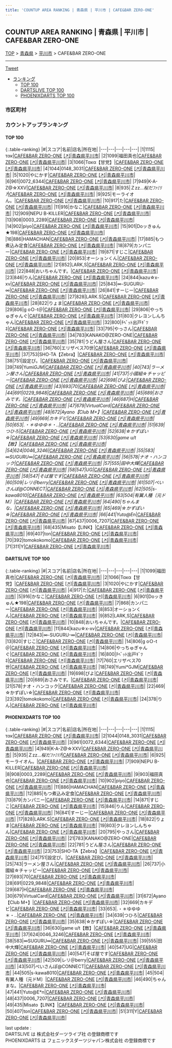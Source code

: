 ```yaml
---
title: 'COUNTUP AREA RANKING | 青森県 | 平川市 | CAFE&BAR ZERO-ONE'
---
```

## COUNTUP AREA RANKING | 青森県 | 平川市 | CAFE&BAR ZERO-ONE

[TOP](/darts/rank/) > [青森県](/darts/rank/青森県/) > [平川市](/darts/rank/青森県/平川市/) > CAFE&BAR ZERO-ONE

___

<a href="https://twitter.com/share?ref_src=twsrc%5Etfw" data-text="COUNTUP AREA RANKING | 青森県平川市CAFE&BAR ZERO-ONE" class="twitter-share-button" data-hashtags="DARTSLIVE,PHOENIXDARTS,darts,ダーツ" data-show-count="false">Tweet</a>

* [ランキング](#カウントアップランキング)
    * [TOP 100](#top-100)
    * [DARTSLIVE TOP 100](#dartslive-top-100)
    * [PHOENIXDARTS TOP 100](#phoenixdarts-top-100)

### 市区町村

<ul>

</ul>

### カウントアップランキング

#### TOP 100



{:.table-ranking}
|#|スコア|名前|店名|所在地|
|---|---|---|---|---|
|1|1115|<span class="rank-name-pd">τακ</span>|<a href="/darts/rank/shops/83510.html">CAFE&BAR ZERO-ONE</a> <a href="https://vs.phoenixdarts.com/jp/shop/shopDetailInfo/s_83510?s_seq=83510">[↗]</a>|<a href="/darts/rank/青森県/平川市">青森県平川市</a>|
|2|1099|<span class="rank-name-dl">福田真也</span>|<a href="/darts/rank/shops/c00d37131c00710d0d9b047a20a7ba1e.html">CAFE&BAR ZERO-ONE</a> <a href="https://search.dartslive.com/jp/shop/c00d37131c00710d0d9b047a20a7ba1e">[↗]</a>|<a href="/darts/rank/青森県/平川市">青森県平川市</a>|
|3|1066|<span class="rank-name-dl">Τακα【甘党】</span>|<a href="/darts/rank/shops/c00d37131c00710d0d9b047a20a7ba1e.html">CAFE&BAR ZERO-ONE</a> <a href="https://search.dartslive.com/jp/shop/c00d37131c00710d0d9b047a20a7ba1e">[↗]</a>|<a href="/darts/rank/青森県/平川市">青森県平川市</a>|
|4|1044|<span class="rank-name-pd">0148_3031</span>|<a href="/darts/rank/shops/83510.html">CAFE&BAR ZERO-ONE</a> <a href="https://vs.phoenixdarts.com/jp/shop/shopDetailInfo/s_83510?s_seq=83510">[↗]</a>|<a href="/darts/rank/青森県/平川市">青森県平川市</a>|
|5|1020|<span class="rank-name-dl">やにかす</span>|<a href="/darts/rank/shops/c00d37131c00710d0d9b047a20a7ba1e.html">CAFE&BAR ZERO-ONE</a> <a href="https://search.dartslive.com/jp/shop/c00d37131c00710d0d9b047a20a7ba1e">[↗]</a>|<a href="/darts/rank/青森県/平川市">青森県平川市</a>|
|6|961|<span class="rank-name-pd">0072_6344</span>|<a href="/darts/rank/shops/83510.html">CAFE&BAR ZERO-ONE</a> <a href="https://vs.phoenixdarts.com/jp/shop/shopDetailInfo/s_83510?s_seq=83510">[↗]</a>|<a href="/darts/rank/青森県/平川市">青森県平川市</a>|
|7|949|<span class="rank-name-pd">K-A-Z@☆ⅩⅩⅤ</span>|<a href="/darts/rank/shops/83510.html">CAFE&BAR ZERO-ONE</a> <a href="https://vs.phoenixdarts.com/jp/shop/shopDetailInfo/s_83510?s_seq=83510">[↗]</a>|<a href="/darts/rank/青森県/平川市">青森県平川市</a>|
|8|935|<span class="rank-name-pd">Ｚzz...*桜だﾌｧﾐﾘｱ*</span>|<a href="/darts/rank/shops/83510.html">CAFE&BAR ZERO-ONE</a> <a href="https://vs.phoenixdarts.com/jp/shop/shopDetailInfo/s_83510?s_seq=83510">[↗]</a>|<a href="/darts/rank/青森県/平川市">青森県平川市</a>|
|9|925|<span class="rank-name-pd">モーライオん。</span>|<a href="/darts/rank/shops/83510.html">CAFE&BAR ZERO-ONE</a> <a href="https://vs.phoenixdarts.com/jp/shop/shopDetailInfo/s_83510?s_seq=83510">[↗]</a>|<a href="/darts/rank/青森県/平川市">青森県平川市</a>|
|10|917|<span class="rank-name-dl">た</span>|<a href="/darts/rank/shops/c00d37131c00710d0d9b047a20a7ba1e.html">CAFE&BAR ZERO-ONE</a> <a href="https://search.dartslive.com/jp/shop/c00d37131c00710d0d9b047a20a7ba1e">[↗]</a>|<a href="/darts/rank/青森県/平川市">青森県平川市</a>|
|11|916|<span class="rank-name-dl">かなこ</span>|<a href="/darts/rank/shops/c00d37131c00710d0d9b047a20a7ba1e.html">CAFE&BAR ZERO-ONE</a> <a href="https://search.dartslive.com/jp/shop/c00d37131c00710d0d9b047a20a7ba1e">[↗]</a>|<a href="/darts/rank/青森県/平川市">青森県平川市</a>|
|12|909|<span class="rank-name-pd">NEPU B-KILLER</span>|<a href="/darts/rank/shops/83510.html">CAFE&BAR ZERO-ONE</a> <a href="https://vs.phoenixdarts.com/jp/shop/shopDetailInfo/s_83510?s_seq=83510">[↗]</a>|<a href="/darts/rank/青森県/平川市">青森県平川市</a>|
|13|908|<span class="rank-name-pd">0003_2289</span>|<a href="/darts/rank/shops/83510.html">CAFE&BAR ZERO-ONE</a> <a href="https://vs.phoenixdarts.com/jp/shop/shopDetailInfo/s_83510?s_seq=83510">[↗]</a>|<a href="/darts/rank/青森県/平川市">青森県平川市</a>|
|14|902|<span class="rank-name-pd">piyo</span>|<a href="/darts/rank/shops/83510.html">CAFE&BAR ZERO-ONE</a> <a href="https://vs.phoenixdarts.com/jp/shop/shopDetailInfo/s_83510?s_seq=83510">[↗]</a>|<a href="/darts/rank/青森県/平川市">青森県平川市</a>|
|15|901|<span class="rank-name-dl">Doッきゅん★198</span>|<a href="/darts/rank/shops/c00d37131c00710d0d9b047a20a7ba1e.html">CAFE&BAR ZERO-ONE</a> <a href="https://search.dartslive.com/jp/shop/c00d37131c00710d0d9b047a20a7ba1e">[↗]</a>|<a href="/darts/rank/青森県/平川市">青森県平川市</a>|
|16|886|<span class="rank-name-pd">HAMACHAN</span>|<a href="/darts/rank/shops/83510.html">CAFE&BAR ZERO-ONE</a> <a href="https://vs.phoenixdarts.com/jp/shop/shopDetailInfo/s_83510?s_seq=83510">[↗]</a>|<a href="/darts/rank/青森県/平川市">青森県平川市</a>|
|17|885|<span class="rank-name-pd">もつ煮込み定食</span>|<a href="/darts/rank/shops/83510.html">CAFE&BAR ZERO-ONE</a> <a href="https://vs.phoenixdarts.com/jp/shop/shopDetailInfo/s_83510?s_seq=83510">[↗]</a>|<a href="/darts/rank/青森県/平川市">青森県平川市</a>|
|18|879|<span class="rank-name-pd">カンパニー</span>|<a href="/darts/rank/shops/83510.html">CAFE&BAR ZERO-ONE</a> <a href="https://vs.phoenixdarts.com/jp/shop/shopDetailInfo/s_83510?s_seq=83510">[↗]</a>|<a href="/darts/rank/青森県/平川市">青森県平川市</a>|
|19|871|<span class="rank-name-pd">すじこ</span>|<a href="/darts/rank/shops/83510.html">CAFE&BAR ZERO-ONE</a> <a href="https://vs.phoenixdarts.com/jp/shop/shopDetailInfo/s_83510?s_seq=83510">[↗]</a>|<a href="/darts/rank/青森県/平川市">青森県平川市</a>|
|20|853|<span class="rank-name-dl">オーションくん</span>|<a href="/darts/rank/shops/c00d37131c00710d0d9b047a20a7ba1e.html">CAFE&BAR ZERO-ONE</a> <a href="https://search.dartslive.com/jp/shop/c00d37131c00710d0d9b047a20a7ba1e">[↗]</a>|<a href="/darts/rank/青森県/平川市">青森県平川市</a>|
|21|852|<span class="rank-name-dl">LARK,S</span>|<a href="/darts/rank/shops/c00d37131c00710d0d9b047a20a7ba1e.html">CAFE&BAR ZERO-ONE</a> <a href="https://search.dartslive.com/jp/shop/c00d37131c00710d0d9b047a20a7ba1e">[↗]</a>|<a href="/darts/rank/青森県/平川市">青森県平川市</a>|
|22|848|<span class="rank-name-dl">おいちゃんです。</span>|<a href="/darts/rank/shops/c00d37131c00710d0d9b047a20a7ba1e.html">CAFE&BAR ZERO-ONE</a> <a href="https://search.dartslive.com/jp/shop/c00d37131c00710d0d9b047a20a7ba1e">[↗]</a>|<a href="/darts/rank/青森県/平川市">青森県平川市</a>|
|23|846|<span class="rank-name-pd">りん</span>|<a href="/darts/rank/shops/83510.html">CAFE&BAR ZERO-ONE</a> <a href="https://vs.phoenixdarts.com/jp/shop/shopDetailInfo/s_83510?s_seq=83510">[↗]</a>|<a href="/darts/rank/青森県/平川市">青森県平川市</a>|
|24|844|<span class="rank-name-dl">kazu☆x-xv</span>|<a href="/darts/rank/shops/c00d37131c00710d0d9b047a20a7ba1e.html">CAFE&BAR ZERO-ONE</a> <a href="https://search.dartslive.com/jp/shop/c00d37131c00710d0d9b047a20a7ba1e">[↗]</a>|<a href="/darts/rank/青森県/平川市">青森県平川市</a>|
|25|843|<span class="rank-name-dl">∞-SUGURU-∞</span>|<a href="/darts/rank/shops/c00d37131c00710d0d9b047a20a7ba1e.html">CAFE&BAR ZERO-ONE</a> <a href="https://search.dartslive.com/jp/shop/c00d37131c00710d0d9b047a20a7ba1e">[↗]</a>|<a href="/darts/rank/青森県/平川市">青森県平川市</a>|
|26|841|<span class="rank-name-pd">すーじー</span>|<a href="/darts/rank/shops/83510.html">CAFE&BAR ZERO-ONE</a> <a href="https://vs.phoenixdarts.com/jp/shop/shopDetailInfo/s_83510?s_seq=83510">[↗]</a>|<a href="/darts/rank/青森県/平川市">青森県平川市</a>|
|27|828|<span class="rank-name-pd">LARK.S</span>|<a href="/darts/rank/shops/83510.html">CAFE&BAR ZERO-ONE</a> <a href="https://vs.phoenixdarts.com/jp/shop/shopDetailInfo/s_83510?s_seq=83510">[↗]</a>|<a href="/darts/rank/青森県/平川市">青森県平川市</a>|
|28|822|<span class="rank-name-pd">りょま</span>|<a href="/darts/rank/shops/83510.html">CAFE&BAR ZERO-ONE</a> <a href="https://vs.phoenixdarts.com/jp/shop/shopDetailInfo/s_83510?s_seq=83510">[↗]</a>|<a href="/darts/rank/青森県/平川市">青森県平川市</a>|
|29|806|<span class="rank-name-dl">g oＯ-t＠</span>|<a href="/darts/rank/shops/c00d37131c00710d0d9b047a20a7ba1e.html">CAFE&BAR ZERO-ONE</a> <a href="https://search.dartslive.com/jp/shop/c00d37131c00710d0d9b047a20a7ba1e">[↗]</a>|<a href="/darts/rank/青森県/平川市">青森県平川市</a>|
|29|806|<span class="rank-name-dl">やっちゅぎゃんぐ</span>|<a href="/darts/rank/shops/c00d37131c00710d0d9b047a20a7ba1e.html">CAFE&BAR ZERO-ONE</a> <a href="https://search.dartslive.com/jp/shop/c00d37131c00710d0d9b047a20a7ba1e">[↗]</a>|<a href="/darts/rank/青森県/平川市">青森県平川市</a>|
|31|803|<span class="rank-name-pd">クレヨンしんちゃん</span>|<a href="/darts/rank/shops/83510.html">CAFE&BAR ZERO-ONE</a> <a href="https://vs.phoenixdarts.com/jp/shop/shopDetailInfo/s_83510?s_seq=83510">[↗]</a>|<a href="/darts/rank/青森県/平川市">青森県平川市</a>|
|32|800|<span class="rank-name-dl">ﾁﾍﾞｯﾄ出戸ｷﾞﾂﾈ</span>|<a href="/darts/rank/shops/c00d37131c00710d0d9b047a20a7ba1e.html">CAFE&BAR ZERO-ONE</a> <a href="https://search.dartslive.com/jp/shop/c00d37131c00710d0d9b047a20a7ba1e">[↗]</a>|<a href="/darts/rank/青森県/平川市">青森県平川市</a>|
|33|795|<span class="rank-name-pd">やっさん</span>|<a href="/darts/rank/shops/83510.html">CAFE&BAR ZERO-ONE</a> <a href="https://vs.phoenixdarts.com/jp/shop/shopDetailInfo/s_83510?s_seq=83510">[↗]</a>|<a href="/darts/rank/青森県/平川市">青森県平川市</a>|
|34|783|<span class="rank-name-pd">KANAKO@ZERO-ONE</span>|<a href="/darts/rank/shops/83510.html">CAFE&BAR ZERO-ONE</a> <a href="https://vs.phoenixdarts.com/jp/shop/shopDetailInfo/s_83510?s_seq=83510">[↗]</a>|<a href="/darts/rank/青森県/平川市">青森県平川市</a>|
|35|781|<span class="rank-name-pd">うどん屋さん</span>|<a href="/darts/rank/shops/83510.html">CAFE&BAR ZERO-ONE</a> <a href="https://vs.phoenixdarts.com/jp/shop/shopDetailInfo/s_83510?s_seq=83510">[↗]</a>|<a href="/darts/rank/青森県/平川市">青森県平川市</a>|
|36|760|<span class="rank-name-dl">エリザベス70世</span>|<a href="/darts/rank/shops/c00d37131c00710d0d9b047a20a7ba1e.html">CAFE&BAR ZERO-ONE</a> <a href="https://search.dartslive.com/jp/shop/c00d37131c00710d0d9b047a20a7ba1e">[↗]</a>|<a href="/darts/rank/青森県/平川市">青森県平川市</a>|
|37|753|<span class="rank-name-pd">SHO-TA【Zebra】</span>|<a href="/darts/rank/shops/83510.html">CAFE&BAR ZERO-ONE</a> <a href="https://vs.phoenixdarts.com/jp/shop/shopDetailInfo/s_83510?s_seq=83510">[↗]</a>|<a href="/darts/rank/青森県/平川市">青森県平川市</a>|
|38|751|<span class="rank-name-pd">設定ぴ。</span>|<a href="/darts/rank/shops/83510.html">CAFE&BAR ZERO-ONE</a> <a href="https://vs.phoenixdarts.com/jp/shop/shopDetailInfo/s_83510?s_seq=83510">[↗]</a>|<a href="/darts/rank/青森県/平川市">青森県平川市</a>|
|39|749|<span class="rank-name-dl">Yumi*GJM</span>|<a href="/darts/rank/shops/c00d37131c00710d0d9b047a20a7ba1e.html">CAFE&BAR ZERO-ONE</a> <a href="https://search.dartslive.com/jp/shop/c00d37131c00710d0d9b047a20a7ba1e">[↗]</a>|<a href="/darts/rank/青森県/平川市">青森県平川市</a>|
|40|743|<span class="rank-name-pd">ラーメン屋さん</span>|<a href="/darts/rank/shops/83510.html">CAFE&BAR ZERO-ONE</a> <a href="https://vs.phoenixdarts.com/jp/shop/shopDetailInfo/s_83510?s_seq=83510">[↗]</a>|<a href="/darts/rank/青森県/平川市">青森県平川市</a>|
|41|737|<span class="rank-name-pd">小國組☆チャッピー</span>|<a href="/darts/rank/shops/83510.html">CAFE&BAR ZERO-ONE</a> <a href="https://vs.phoenixdarts.com/jp/shop/shopDetailInfo/s_83510?s_seq=83510">[↗]</a>|<a href="/darts/rank/青森県/平川市">青森県平川市</a>|
|42|698|<span class="rank-name-dl">ぴよ</span>|<a href="/darts/rank/shops/c00d37131c00710d0d9b047a20a7ba1e.html">CAFE&BAR ZERO-ONE</a> <a href="https://search.dartslive.com/jp/shop/c00d37131c00710d0d9b047a20a7ba1e">[↗]</a>|<a href="/darts/rank/青森県/平川市">青森県平川市</a>|
|43|693|<span class="rank-name-pd">70</span>|<a href="/darts/rank/shops/83510.html">CAFE&BAR ZERO-ONE</a> <a href="https://vs.phoenixdarts.com/jp/shop/shopDetailInfo/s_83510?s_seq=83510">[↗]</a>|<a href="/darts/rank/青森県/平川市">青森県平川市</a>|
|44|691|<span class="rank-name-pd">0229_9848</span>|<a href="/darts/rank/shops/83510.html">CAFE&BAR ZERO-ONE</a> <a href="https://vs.phoenixdarts.com/jp/shop/shopDetailInfo/s_83510?s_seq=83510">[↗]</a>|<a href="/darts/rank/青森県/平川市">青森県平川市</a>|
|45|689|<span class="rank-name-dl">おさみです。</span>|<a href="/darts/rank/shops/c00d37131c00710d0d9b047a20a7ba1e.html">CAFE&BAR ZERO-ONE</a> <a href="https://search.dartslive.com/jp/shop/c00d37131c00710d0d9b047a20a7ba1e">[↗]</a>|<a href="/darts/rank/青森県/平川市">青森県平川市</a>|
|46|687|<span class="rank-name-pd">H</span>|<a href="/darts/rank/shops/83510.html">CAFE&BAR ZERO-ONE</a> <a href="https://vs.phoenixdarts.com/jp/shop/shopDetailInfo/s_83510?s_seq=83510">[↗]</a>|<a href="/darts/rank/青森県/平川市">青森県平川市</a>|
|47|679|<span class="rank-name-pd">VirtualCard</span>|<a href="/darts/rank/shops/83510.html">CAFE&BAR ZERO-ONE</a> <a href="https://vs.phoenixdarts.com/jp/shop/shopDetailInfo/s_83510?s_seq=83510">[↗]</a>|<a href="/darts/rank/青森県/平川市">青森県平川市</a>|
|48|672|<span class="rank-name-pd">Ayano【Club M+】</span>|<a href="/darts/rank/shops/83510.html">CAFE&BAR ZERO-ONE</a> <a href="https://vs.phoenixdarts.com/jp/shop/shopDetailInfo/s_83510?s_seq=83510">[↗]</a>|<a href="/darts/rank/青森県/平川市">青森県平川市</a>|
|49|669|<span class="rank-name-pd">カキデビ</span>|<a href="/darts/rank/shops/83510.html">CAFE&BAR ZERO-ONE</a> <a href="https://vs.phoenixdarts.com/jp/shop/shopDetailInfo/s_83510?s_seq=83510">[↗]</a>|<a href="/darts/rank/青森県/平川市">青森県平川市</a>|
|50|653|<span class="rank-name-pd">.・＊ゆゆゆ＊・..</span>|<a href="/darts/rank/shops/83510.html">CAFE&BAR ZERO-ONE</a> <a href="https://vs.phoenixdarts.com/jp/shop/shopDetailInfo/s_83510?s_seq=83510">[↗]</a>|<a href="/darts/rank/青森県/平川市">青森県平川市</a>|
|51|639|<span class="rank-name-pd">つひろ</span>|<a href="/darts/rank/shops/83510.html">CAFE&BAR ZERO-ONE</a> <a href="https://vs.phoenixdarts.com/jp/shop/shopDetailInfo/s_83510?s_seq=83510">[↗]</a>|<a href="/darts/rank/青森県/平川市">青森県平川市</a>|
|52|638|<span class="rank-name-pd">‪☆かずぽい☆</span>|<a href="/darts/rank/shops/83510.html">CAFE&BAR ZERO-ONE</a> <a href="https://vs.phoenixdarts.com/jp/shop/shopDetailInfo/s_83510?s_seq=83510">[↗]</a>|<a href="/darts/rank/青森県/平川市">青森県平川市</a>|
|53|630|<span class="rank-name-pd">game u/t【敵】</span>|<a href="/darts/rank/shops/83510.html">CAFE&BAR ZERO-ONE</a> <a href="https://vs.phoenixdarts.com/jp/shop/shopDetailInfo/s_83510?s_seq=83510">[↗]</a>|<a href="/darts/rank/青森県/平川市">青森県平川市</a>|
|54|624|<span class="rank-name-pd">0046_3246</span>|<a href="/darts/rank/shops/83510.html">CAFE&BAR ZERO-ONE</a> <a href="https://vs.phoenixdarts.com/jp/shop/shopDetailInfo/s_83510?s_seq=83510">[↗]</a>|<a href="/darts/rank/青森県/平川市">青森県平川市</a>|
|55|583|<span class="rank-name-pd">∞SUGURU∞</span>|<a href="/darts/rank/shops/83510.html">CAFE&BAR ZERO-ONE</a> <a href="https://vs.phoenixdarts.com/jp/shop/shopDetailInfo/s_83510?s_seq=83510">[↗]</a>|<a href="/darts/rank/青森県/平川市">青森県平川市</a>|
|56|578|<span class="rank-name-dl">ナオ・ハンコック</span>|<a href="/darts/rank/shops/c00d37131c00710d0d9b047a20a7ba1e.html">CAFE&BAR ZERO-ONE</a> <a href="https://search.dartslive.com/jp/shop/c00d37131c00710d0d9b047a20a7ba1e">[↗]</a>|<a href="/darts/rank/青森県/平川市">青森県平川市</a>|
|57|555|<span class="rank-name-pd">田中大輝</span>|<a href="/darts/rank/shops/83510.html">CAFE&BAR ZERO-ONE</a> <a href="https://vs.phoenixdarts.com/jp/shop/shopDetailInfo/s_83510?s_seq=83510">[↗]</a>|<a href="/darts/rank/青森県/平川市">青森県平川市</a>|
|58|547|<span class="rank-name-pd">UG</span>|<a href="/darts/rank/shops/83510.html">CAFE&BAR ZERO-ONE</a> <a href="https://vs.phoenixdarts.com/jp/shop/shopDetailInfo/s_83510?s_seq=83510">[↗]</a>|<a href="/darts/rank/青森県/平川市">青森県平川市</a>|
|58|547|<span class="rank-name-pd">そば屋です</span>|<a href="/darts/rank/shops/83510.html">CAFE&BAR ZERO-ONE</a> <a href="https://vs.phoenixdarts.com/jp/shop/shopDetailInfo/s_83510?s_seq=83510">[↗]</a>|<a href="/darts/rank/青森県/平川市">青森県平川市</a>|
|60|509|<span class="rank-name-pd">レリ＠berry</span>|<a href="/darts/rank/shops/83510.html">CAFE&BAR ZERO-ONE</a> <a href="https://vs.phoenixdarts.com/jp/shop/shopDetailInfo/s_83510?s_seq=83510">[↗]</a>|<a href="/darts/rank/青森県/平川市">青森県平川市</a>|
|61|507|<span class="rank-name-pd">ぺいさんぽ@CONNECT</span>|<a href="/darts/rank/shops/83510.html">CAFE&BAR ZERO-ONE</a> <a href="https://vs.phoenixdarts.com/jp/shop/shopDetailInfo/s_83510?s_seq=83510">[↗]</a>|<a href="/darts/rank/青森県/平川市">青森県平川市</a>|
|62|505|<span class="rank-name-pd">s-kawa8010</span>|<a href="/darts/rank/shops/83510.html">CAFE&BAR ZERO-ONE</a> <a href="https://vs.phoenixdarts.com/jp/shop/shopDetailInfo/s_83510?s_seq=83510">[↗]</a>|<a href="/darts/rank/青森県/平川市">青森県平川市</a>|
|63|504|<span class="rank-name-pd">有翼人種〔元ドM〕</span>|<a href="/darts/rank/shops/83510.html">CAFE&BAR ZERO-ONE</a> <a href="https://vs.phoenixdarts.com/jp/shop/shopDetailInfo/s_83510?s_seq=83510">[↗]</a>|<a href="/darts/rank/青森県/平川市">青森県平川市</a>|
|64|490|<span class="rank-name-pd">ちゃんまな。</span>|<a href="/darts/rank/shops/83510.html">CAFE&BAR ZERO-ONE</a> <a href="https://vs.phoenixdarts.com/jp/shop/shopDetailInfo/s_83510?s_seq=83510">[↗]</a>|<a href="/darts/rank/青森県/平川市">青森県平川市</a>|
|65|469|<span class="rank-name-dl">☆かずぽい☆</span>|<a href="/darts/rank/shops/c00d37131c00710d0d9b047a20a7ba1e.html">CAFE&BAR ZERO-ONE</a> <a href="https://search.dartslive.com/jp/shop/c00d37131c00710d0d9b047a20a7ba1e">[↗]</a>|<a href="/darts/rank/青森県/平川市">青森県平川市</a>|
|66|441|<span class="rank-name-pd">Yuto@E*n</span>|<a href="/darts/rank/shops/83510.html">CAFE&BAR ZERO-ONE</a> <a href="https://vs.phoenixdarts.com/jp/shop/shopDetailInfo/s_83510?s_seq=83510">[↗]</a>|<a href="/darts/rank/青森県/平川市">青森県平川市</a>|
|67|437|<span class="rank-name-pd">0006_7207</span>|<a href="/darts/rank/shops/83510.html">CAFE&BAR ZERO-ONE</a> <a href="https://vs.phoenixdarts.com/jp/shop/shopDetailInfo/s_83510?s_seq=83510">[↗]</a>|<a href="/darts/rank/青森県/平川市">青森県平川市</a>|
|68|435|<span class="rank-name-pd">Misato【LINK】</span>|<a href="/darts/rank/shops/83510.html">CAFE&BAR ZERO-ONE</a> <a href="https://vs.phoenixdarts.com/jp/shop/shopDetailInfo/s_83510?s_seq=83510">[↗]</a>|<a href="/darts/rank/青森県/平川市">青森県平川市</a>|
|69|407|<span class="rank-name-pd">ton</span>|<a href="/darts/rank/shops/83510.html">CAFE&BAR ZERO-ONE</a> <a href="https://vs.phoenixdarts.com/jp/shop/shopDetailInfo/s_83510?s_seq=83510">[↗]</a>|<a href="/darts/rank/青森県/平川市">青森県平川市</a>|
|70|392|<span class="rank-name-dl">tomokokomo</span>|<a href="/darts/rank/shops/c00d37131c00710d0d9b047a20a7ba1e.html">CAFE&BAR ZERO-ONE</a> <a href="https://search.dartslive.com/jp/shop/c00d37131c00710d0d9b047a20a7ba1e">[↗]</a>|<a href="/darts/rank/青森県/平川市">青森県平川市</a>|
|71|311|<span class="rank-name-pd">Y</span>|<a href="/darts/rank/shops/83510.html">CAFE&BAR ZERO-ONE</a> <a href="https://vs.phoenixdarts.com/jp/shop/shopDetailInfo/s_83510?s_seq=83510">[↗]</a>|<a href="/darts/rank/青森県/平川市">青森県平川市</a>|


#### DARTSLIVE TOP 100



{:.table-ranking}
|#|スコア|名前|店名|所在地|
|---|---|---|---|---|
|1|1099|<span class="rank-name-dl">福田真也</span>|<a href="/darts/rank/shops/c00d37131c00710d0d9b047a20a7ba1e.html">CAFE&BAR ZERO-ONE</a> <a href="https://search.dartslive.com/jp/shop/c00d37131c00710d0d9b047a20a7ba1e">[↗]</a>|<a href="/darts/rank/青森県/平川市">青森県平川市</a>|
|2|1066|<span class="rank-name-dl">Τακα【甘党】</span>|<a href="/darts/rank/shops/c00d37131c00710d0d9b047a20a7ba1e.html">CAFE&BAR ZERO-ONE</a> <a href="https://search.dartslive.com/jp/shop/c00d37131c00710d0d9b047a20a7ba1e">[↗]</a>|<a href="/darts/rank/青森県/平川市">青森県平川市</a>|
|3|1020|<span class="rank-name-dl">やにかす</span>|<a href="/darts/rank/shops/c00d37131c00710d0d9b047a20a7ba1e.html">CAFE&BAR ZERO-ONE</a> <a href="https://search.dartslive.com/jp/shop/c00d37131c00710d0d9b047a20a7ba1e">[↗]</a>|<a href="/darts/rank/青森県/平川市">青森県平川市</a>|
|4|917|<span class="rank-name-dl">た</span>|<a href="/darts/rank/shops/c00d37131c00710d0d9b047a20a7ba1e.html">CAFE&BAR ZERO-ONE</a> <a href="https://search.dartslive.com/jp/shop/c00d37131c00710d0d9b047a20a7ba1e">[↗]</a>|<a href="/darts/rank/青森県/平川市">青森県平川市</a>|
|5|916|<span class="rank-name-dl">かなこ</span>|<a href="/darts/rank/shops/c00d37131c00710d0d9b047a20a7ba1e.html">CAFE&BAR ZERO-ONE</a> <a href="https://search.dartslive.com/jp/shop/c00d37131c00710d0d9b047a20a7ba1e">[↗]</a>|<a href="/darts/rank/青森県/平川市">青森県平川市</a>|
|6|901|<span class="rank-name-dl">Doッきゅん★198</span>|<a href="/darts/rank/shops/c00d37131c00710d0d9b047a20a7ba1e.html">CAFE&BAR ZERO-ONE</a> <a href="https://search.dartslive.com/jp/shop/c00d37131c00710d0d9b047a20a7ba1e">[↗]</a>|<a href="/darts/rank/青森県/平川市">青森県平川市</a>|
|7|868|<span class="rank-name-pd">カンパニー</span>|<a href="/darts/rank/shops/83510.html">CAFE&BAR ZERO-ONE</a> <a href="https://vs.phoenixdarts.com/jp/shop/shopDetailInfo/s_83510?s_seq=83510">[↗]</a>|<a href="/darts/rank/青森県/平川市">青森県平川市</a>|
|8|853|<span class="rank-name-dl">オーションくん</span>|<a href="/darts/rank/shops/c00d37131c00710d0d9b047a20a7ba1e.html">CAFE&BAR ZERO-ONE</a> <a href="https://search.dartslive.com/jp/shop/c00d37131c00710d0d9b047a20a7ba1e">[↗]</a>|<a href="/darts/rank/青森県/平川市">青森県平川市</a>|
|9|852|<span class="rank-name-dl">LARK,S</span>|<a href="/darts/rank/shops/c00d37131c00710d0d9b047a20a7ba1e.html">CAFE&BAR ZERO-ONE</a> <a href="https://search.dartslive.com/jp/shop/c00d37131c00710d0d9b047a20a7ba1e">[↗]</a>|<a href="/darts/rank/青森県/平川市">青森県平川市</a>|
|10|848|<span class="rank-name-dl">おいちゃんです。</span>|<a href="/darts/rank/shops/c00d37131c00710d0d9b047a20a7ba1e.html">CAFE&BAR ZERO-ONE</a> <a href="https://search.dartslive.com/jp/shop/c00d37131c00710d0d9b047a20a7ba1e">[↗]</a>|<a href="/darts/rank/青森県/平川市">青森県平川市</a>|
|11|844|<span class="rank-name-dl">kazu☆x-xv</span>|<a href="/darts/rank/shops/c00d37131c00710d0d9b047a20a7ba1e.html">CAFE&BAR ZERO-ONE</a> <a href="https://search.dartslive.com/jp/shop/c00d37131c00710d0d9b047a20a7ba1e">[↗]</a>|<a href="/darts/rank/青森県/平川市">青森県平川市</a>|
|12|843|<span class="rank-name-dl">∞-SUGURU-∞</span>|<a href="/darts/rank/shops/c00d37131c00710d0d9b047a20a7ba1e.html">CAFE&BAR ZERO-ONE</a> <a href="https://search.dartslive.com/jp/shop/c00d37131c00710d0d9b047a20a7ba1e">[↗]</a>|<a href="/darts/rank/青森県/平川市">青森県平川市</a>|
|13|820|<span class="rank-name-dl">すじこ</span>|<a href="/darts/rank/shops/c00d37131c00710d0d9b047a20a7ba1e.html">CAFE&BAR ZERO-ONE</a> <a href="https://search.dartslive.com/jp/shop/c00d37131c00710d0d9b047a20a7ba1e">[↗]</a>|<a href="/darts/rank/青森県/平川市">青森県平川市</a>|
|14|806|<span class="rank-name-dl">g oＯ-t＠</span>|<a href="/darts/rank/shops/c00d37131c00710d0d9b047a20a7ba1e.html">CAFE&BAR ZERO-ONE</a> <a href="https://search.dartslive.com/jp/shop/c00d37131c00710d0d9b047a20a7ba1e">[↗]</a>|<a href="/darts/rank/青森県/平川市">青森県平川市</a>|
|14|806|<span class="rank-name-dl">やっちゅぎゃんぐ</span>|<a href="/darts/rank/shops/c00d37131c00710d0d9b047a20a7ba1e.html">CAFE&BAR ZERO-ONE</a> <a href="https://search.dartslive.com/jp/shop/c00d37131c00710d0d9b047a20a7ba1e">[↗]</a>|<a href="/darts/rank/青森県/平川市">青森県平川市</a>|
|16|800|<span class="rank-name-dl">ﾁﾍﾞｯﾄ出戸ｷﾞﾂﾈ</span>|<a href="/darts/rank/shops/c00d37131c00710d0d9b047a20a7ba1e.html">CAFE&BAR ZERO-ONE</a> <a href="https://search.dartslive.com/jp/shop/c00d37131c00710d0d9b047a20a7ba1e">[↗]</a>|<a href="/darts/rank/青森県/平川市">青森県平川市</a>|
|17|760|<span class="rank-name-dl">エリザベス70世</span>|<a href="/darts/rank/shops/c00d37131c00710d0d9b047a20a7ba1e.html">CAFE&BAR ZERO-ONE</a> <a href="https://search.dartslive.com/jp/shop/c00d37131c00710d0d9b047a20a7ba1e">[↗]</a>|<a href="/darts/rank/青森県/平川市">青森県平川市</a>|
|18|749|<span class="rank-name-dl">Yumi*GJM</span>|<a href="/darts/rank/shops/c00d37131c00710d0d9b047a20a7ba1e.html">CAFE&BAR ZERO-ONE</a> <a href="https://search.dartslive.com/jp/shop/c00d37131c00710d0d9b047a20a7ba1e">[↗]</a>|<a href="/darts/rank/青森県/平川市">青森県平川市</a>|
|19|698|<span class="rank-name-dl">ぴよ</span>|<a href="/darts/rank/shops/c00d37131c00710d0d9b047a20a7ba1e.html">CAFE&BAR ZERO-ONE</a> <a href="https://search.dartslive.com/jp/shop/c00d37131c00710d0d9b047a20a7ba1e">[↗]</a>|<a href="/darts/rank/青森県/平川市">青森県平川市</a>|
|20|689|<span class="rank-name-dl">おさみです。</span>|<a href="/darts/rank/shops/c00d37131c00710d0d9b047a20a7ba1e.html">CAFE&BAR ZERO-ONE</a> <a href="https://search.dartslive.com/jp/shop/c00d37131c00710d0d9b047a20a7ba1e">[↗]</a>|<a href="/darts/rank/青森県/平川市">青森県平川市</a>|
|21|578|<span class="rank-name-dl">ナオ・ハンコック</span>|<a href="/darts/rank/shops/c00d37131c00710d0d9b047a20a7ba1e.html">CAFE&BAR ZERO-ONE</a> <a href="https://search.dartslive.com/jp/shop/c00d37131c00710d0d9b047a20a7ba1e">[↗]</a>|<a href="/darts/rank/青森県/平川市">青森県平川市</a>|
|22|469|<span class="rank-name-dl">☆かずぽい☆</span>|<a href="/darts/rank/shops/c00d37131c00710d0d9b047a20a7ba1e.html">CAFE&BAR ZERO-ONE</a> <a href="https://search.dartslive.com/jp/shop/c00d37131c00710d0d9b047a20a7ba1e">[↗]</a>|<a href="/darts/rank/青森県/平川市">青森県平川市</a>|
|23|392|<span class="rank-name-dl">tomokokomo</span>|<a href="/darts/rank/shops/c00d37131c00710d0d9b047a20a7ba1e.html">CAFE&BAR ZERO-ONE</a> <a href="https://search.dartslive.com/jp/shop/c00d37131c00710d0d9b047a20a7ba1e">[↗]</a>|<a href="/darts/rank/青森県/平川市">青森県平川市</a>|
|24|378|<span class="rank-name-dl">りん</span>|<a href="/darts/rank/shops/c00d37131c00710d0d9b047a20a7ba1e.html">CAFE&BAR ZERO-ONE</a> <a href="https://search.dartslive.com/jp/shop/c00d37131c00710d0d9b047a20a7ba1e">[↗]</a>|<a href="/darts/rank/青森県/平川市">青森県平川市</a>|


#### PHOENIXDARTS TOP 100



{:.table-ranking}
|#|スコア|名前|店名|所在地|
|---|---|---|---|---|
|1|1115|<span class="rank-name-pd">τακ</span>|<a href="/darts/rank/shops/83510.html">CAFE&BAR ZERO-ONE</a> <a href="https://vs.phoenixdarts.com/jp/shop/shopDetailInfo/s_83510?s_seq=83510">[↗]</a>|<a href="/darts/rank/青森県/平川市">青森県平川市</a>|
|2|1044|<span class="rank-name-pd">0148_3031</span>|<a href="/darts/rank/shops/83510.html">CAFE&BAR ZERO-ONE</a> <a href="https://vs.phoenixdarts.com/jp/shop/shopDetailInfo/s_83510?s_seq=83510">[↗]</a>|<a href="/darts/rank/青森県/平川市">青森県平川市</a>|
|3|961|<span class="rank-name-pd">0072_6344</span>|<a href="/darts/rank/shops/83510.html">CAFE&BAR ZERO-ONE</a> <a href="https://vs.phoenixdarts.com/jp/shop/shopDetailInfo/s_83510?s_seq=83510">[↗]</a>|<a href="/darts/rank/青森県/平川市">青森県平川市</a>|
|4|949|<span class="rank-name-pd">K-A-Z@☆ⅩⅩⅤ</span>|<a href="/darts/rank/shops/83510.html">CAFE&BAR ZERO-ONE</a> <a href="https://vs.phoenixdarts.com/jp/shop/shopDetailInfo/s_83510?s_seq=83510">[↗]</a>|<a href="/darts/rank/青森県/平川市">青森県平川市</a>|
|5|935|<span class="rank-name-pd">Ｚzz...*桜だﾌｧﾐﾘｱ*</span>|<a href="/darts/rank/shops/83510.html">CAFE&BAR ZERO-ONE</a> <a href="https://vs.phoenixdarts.com/jp/shop/shopDetailInfo/s_83510?s_seq=83510">[↗]</a>|<a href="/darts/rank/青森県/平川市">青森県平川市</a>|
|6|925|<span class="rank-name-pd">モーライオん。</span>|<a href="/darts/rank/shops/83510.html">CAFE&BAR ZERO-ONE</a> <a href="https://vs.phoenixdarts.com/jp/shop/shopDetailInfo/s_83510?s_seq=83510">[↗]</a>|<a href="/darts/rank/青森県/平川市">青森県平川市</a>|
|7|909|<span class="rank-name-pd">NEPU B-KILLER</span>|<a href="/darts/rank/shops/83510.html">CAFE&BAR ZERO-ONE</a> <a href="https://vs.phoenixdarts.com/jp/shop/shopDetailInfo/s_83510?s_seq=83510">[↗]</a>|<a href="/darts/rank/青森県/平川市">青森県平川市</a>|
|8|908|<span class="rank-name-pd">0003_2289</span>|<a href="/darts/rank/shops/83510.html">CAFE&BAR ZERO-ONE</a> <a href="https://vs.phoenixdarts.com/jp/shop/shopDetailInfo/s_83510?s_seq=83510">[↗]</a>|<a href="/darts/rank/青森県/平川市">青森県平川市</a>|
|9|903|<span class="rank-name-pd">福田真也</span>|<a href="/darts/rank/shops/83510.html">CAFE&BAR ZERO-ONE</a> <a href="https://vs.phoenixdarts.com/jp/shop/shopDetailInfo/s_83510?s_seq=83510">[↗]</a>|<a href="/darts/rank/青森県/平川市">青森県平川市</a>|
|10|902|<span class="rank-name-pd">piyo</span>|<a href="/darts/rank/shops/83510.html">CAFE&BAR ZERO-ONE</a> <a href="https://vs.phoenixdarts.com/jp/shop/shopDetailInfo/s_83510?s_seq=83510">[↗]</a>|<a href="/darts/rank/青森県/平川市">青森県平川市</a>|
|11|886|<span class="rank-name-pd">HAMACHAN</span>|<a href="/darts/rank/shops/83510.html">CAFE&BAR ZERO-ONE</a> <a href="https://vs.phoenixdarts.com/jp/shop/shopDetailInfo/s_83510?s_seq=83510">[↗]</a>|<a href="/darts/rank/青森県/平川市">青森県平川市</a>|
|12|885|<span class="rank-name-pd">もつ煮込み定食</span>|<a href="/darts/rank/shops/83510.html">CAFE&BAR ZERO-ONE</a> <a href="https://vs.phoenixdarts.com/jp/shop/shopDetailInfo/s_83510?s_seq=83510">[↗]</a>|<a href="/darts/rank/青森県/平川市">青森県平川市</a>|
|13|879|<span class="rank-name-pd">カンパニー</span>|<a href="/darts/rank/shops/83510.html">CAFE&BAR ZERO-ONE</a> <a href="https://vs.phoenixdarts.com/jp/shop/shopDetailInfo/s_83510?s_seq=83510">[↗]</a>|<a href="/darts/rank/青森県/平川市">青森県平川市</a>|
|14|871|<span class="rank-name-pd">すじこ</span>|<a href="/darts/rank/shops/83510.html">CAFE&BAR ZERO-ONE</a> <a href="https://vs.phoenixdarts.com/jp/shop/shopDetailInfo/s_83510?s_seq=83510">[↗]</a>|<a href="/darts/rank/青森県/平川市">青森県平川市</a>|
|15|846|<span class="rank-name-pd">りん</span>|<a href="/darts/rank/shops/83510.html">CAFE&BAR ZERO-ONE</a> <a href="https://vs.phoenixdarts.com/jp/shop/shopDetailInfo/s_83510?s_seq=83510">[↗]</a>|<a href="/darts/rank/青森県/平川市">青森県平川市</a>|
|16|841|<span class="rank-name-pd">すーじー</span>|<a href="/darts/rank/shops/83510.html">CAFE&BAR ZERO-ONE</a> <a href="https://vs.phoenixdarts.com/jp/shop/shopDetailInfo/s_83510?s_seq=83510">[↗]</a>|<a href="/darts/rank/青森県/平川市">青森県平川市</a>|
|17|828|<span class="rank-name-pd">LARK.S</span>|<a href="/darts/rank/shops/83510.html">CAFE&BAR ZERO-ONE</a> <a href="https://vs.phoenixdarts.com/jp/shop/shopDetailInfo/s_83510?s_seq=83510">[↗]</a>|<a href="/darts/rank/青森県/平川市">青森県平川市</a>|
|18|822|<span class="rank-name-pd">りょま</span>|<a href="/darts/rank/shops/83510.html">CAFE&BAR ZERO-ONE</a> <a href="https://vs.phoenixdarts.com/jp/shop/shopDetailInfo/s_83510?s_seq=83510">[↗]</a>|<a href="/darts/rank/青森県/平川市">青森県平川市</a>|
|19|803|<span class="rank-name-pd">クレヨンしんちゃん</span>|<a href="/darts/rank/shops/83510.html">CAFE&BAR ZERO-ONE</a> <a href="https://vs.phoenixdarts.com/jp/shop/shopDetailInfo/s_83510?s_seq=83510">[↗]</a>|<a href="/darts/rank/青森県/平川市">青森県平川市</a>|
|20|795|<span class="rank-name-pd">やっさん</span>|<a href="/darts/rank/shops/83510.html">CAFE&BAR ZERO-ONE</a> <a href="https://vs.phoenixdarts.com/jp/shop/shopDetailInfo/s_83510?s_seq=83510">[↗]</a>|<a href="/darts/rank/青森県/平川市">青森県平川市</a>|
|21|783|<span class="rank-name-pd">KANAKO@ZERO-ONE</span>|<a href="/darts/rank/shops/83510.html">CAFE&BAR ZERO-ONE</a> <a href="https://vs.phoenixdarts.com/jp/shop/shopDetailInfo/s_83510?s_seq=83510">[↗]</a>|<a href="/darts/rank/青森県/平川市">青森県平川市</a>|
|22|781|<span class="rank-name-pd">うどん屋さん</span>|<a href="/darts/rank/shops/83510.html">CAFE&BAR ZERO-ONE</a> <a href="https://vs.phoenixdarts.com/jp/shop/shopDetailInfo/s_83510?s_seq=83510">[↗]</a>|<a href="/darts/rank/青森県/平川市">青森県平川市</a>|
|23|753|<span class="rank-name-pd">SHO-TA【Zebra】</span>|<a href="/darts/rank/shops/83510.html">CAFE&BAR ZERO-ONE</a> <a href="https://vs.phoenixdarts.com/jp/shop/shopDetailInfo/s_83510?s_seq=83510">[↗]</a>|<a href="/darts/rank/青森県/平川市">青森県平川市</a>|
|24|751|<span class="rank-name-pd">設定ぴ。</span>|<a href="/darts/rank/shops/83510.html">CAFE&BAR ZERO-ONE</a> <a href="https://vs.phoenixdarts.com/jp/shop/shopDetailInfo/s_83510?s_seq=83510">[↗]</a>|<a href="/darts/rank/青森県/平川市">青森県平川市</a>|
|25|743|<span class="rank-name-pd">ラーメン屋さん</span>|<a href="/darts/rank/shops/83510.html">CAFE&BAR ZERO-ONE</a> <a href="https://vs.phoenixdarts.com/jp/shop/shopDetailInfo/s_83510?s_seq=83510">[↗]</a>|<a href="/darts/rank/青森県/平川市">青森県平川市</a>|
|26|737|<span class="rank-name-pd">小國組☆チャッピー</span>|<a href="/darts/rank/shops/83510.html">CAFE&BAR ZERO-ONE</a> <a href="https://vs.phoenixdarts.com/jp/shop/shopDetailInfo/s_83510?s_seq=83510">[↗]</a>|<a href="/darts/rank/青森県/平川市">青森県平川市</a>|
|27|693|<span class="rank-name-pd">70</span>|<a href="/darts/rank/shops/83510.html">CAFE&BAR ZERO-ONE</a> <a href="https://vs.phoenixdarts.com/jp/shop/shopDetailInfo/s_83510?s_seq=83510">[↗]</a>|<a href="/darts/rank/青森県/平川市">青森県平川市</a>|
|28|691|<span class="rank-name-pd">0229_9848</span>|<a href="/darts/rank/shops/83510.html">CAFE&BAR ZERO-ONE</a> <a href="https://vs.phoenixdarts.com/jp/shop/shopDetailInfo/s_83510?s_seq=83510">[↗]</a>|<a href="/darts/rank/青森県/平川市">青森県平川市</a>|
|29|687|<span class="rank-name-pd">H</span>|<a href="/darts/rank/shops/83510.html">CAFE&BAR ZERO-ONE</a> <a href="https://vs.phoenixdarts.com/jp/shop/shopDetailInfo/s_83510?s_seq=83510">[↗]</a>|<a href="/darts/rank/青森県/平川市">青森県平川市</a>|
|30|679|<span class="rank-name-pd">VirtualCard</span>|<a href="/darts/rank/shops/83510.html">CAFE&BAR ZERO-ONE</a> <a href="https://vs.phoenixdarts.com/jp/shop/shopDetailInfo/s_83510?s_seq=83510">[↗]</a>|<a href="/darts/rank/青森県/平川市">青森県平川市</a>|
|31|672|<span class="rank-name-pd">Ayano【Club M+】</span>|<a href="/darts/rank/shops/83510.html">CAFE&BAR ZERO-ONE</a> <a href="https://vs.phoenixdarts.com/jp/shop/shopDetailInfo/s_83510?s_seq=83510">[↗]</a>|<a href="/darts/rank/青森県/平川市">青森県平川市</a>|
|32|669|<span class="rank-name-pd">カキデビ</span>|<a href="/darts/rank/shops/83510.html">CAFE&BAR ZERO-ONE</a> <a href="https://vs.phoenixdarts.com/jp/shop/shopDetailInfo/s_83510?s_seq=83510">[↗]</a>|<a href="/darts/rank/青森県/平川市">青森県平川市</a>|
|33|653|<span class="rank-name-pd">.・＊ゆゆゆ＊・..</span>|<a href="/darts/rank/shops/83510.html">CAFE&BAR ZERO-ONE</a> <a href="https://vs.phoenixdarts.com/jp/shop/shopDetailInfo/s_83510?s_seq=83510">[↗]</a>|<a href="/darts/rank/青森県/平川市">青森県平川市</a>|
|34|639|<span class="rank-name-pd">つひろ</span>|<a href="/darts/rank/shops/83510.html">CAFE&BAR ZERO-ONE</a> <a href="https://vs.phoenixdarts.com/jp/shop/shopDetailInfo/s_83510?s_seq=83510">[↗]</a>|<a href="/darts/rank/青森県/平川市">青森県平川市</a>|
|35|638|<span class="rank-name-pd">‪☆かずぽい☆</span>|<a href="/darts/rank/shops/83510.html">CAFE&BAR ZERO-ONE</a> <a href="https://vs.phoenixdarts.com/jp/shop/shopDetailInfo/s_83510?s_seq=83510">[↗]</a>|<a href="/darts/rank/青森県/平川市">青森県平川市</a>|
|36|630|<span class="rank-name-pd">game u/t【敵】</span>|<a href="/darts/rank/shops/83510.html">CAFE&BAR ZERO-ONE</a> <a href="https://vs.phoenixdarts.com/jp/shop/shopDetailInfo/s_83510?s_seq=83510">[↗]</a>|<a href="/darts/rank/青森県/平川市">青森県平川市</a>|
|37|624|<span class="rank-name-pd">0046_3246</span>|<a href="/darts/rank/shops/83510.html">CAFE&BAR ZERO-ONE</a> <a href="https://vs.phoenixdarts.com/jp/shop/shopDetailInfo/s_83510?s_seq=83510">[↗]</a>|<a href="/darts/rank/青森県/平川市">青森県平川市</a>|
|38|583|<span class="rank-name-pd">∞SUGURU∞</span>|<a href="/darts/rank/shops/83510.html">CAFE&BAR ZERO-ONE</a> <a href="https://vs.phoenixdarts.com/jp/shop/shopDetailInfo/s_83510?s_seq=83510">[↗]</a>|<a href="/darts/rank/青森県/平川市">青森県平川市</a>|
|39|555|<span class="rank-name-pd">田中大輝</span>|<a href="/darts/rank/shops/83510.html">CAFE&BAR ZERO-ONE</a> <a href="https://vs.phoenixdarts.com/jp/shop/shopDetailInfo/s_83510?s_seq=83510">[↗]</a>|<a href="/darts/rank/青森県/平川市">青森県平川市</a>|
|40|547|<span class="rank-name-pd">UG</span>|<a href="/darts/rank/shops/83510.html">CAFE&BAR ZERO-ONE</a> <a href="https://vs.phoenixdarts.com/jp/shop/shopDetailInfo/s_83510?s_seq=83510">[↗]</a>|<a href="/darts/rank/青森県/平川市">青森県平川市</a>|
|40|547|<span class="rank-name-pd">そば屋です</span>|<a href="/darts/rank/shops/83510.html">CAFE&BAR ZERO-ONE</a> <a href="https://vs.phoenixdarts.com/jp/shop/shopDetailInfo/s_83510?s_seq=83510">[↗]</a>|<a href="/darts/rank/青森県/平川市">青森県平川市</a>|
|42|509|<span class="rank-name-pd">レリ＠berry</span>|<a href="/darts/rank/shops/83510.html">CAFE&BAR ZERO-ONE</a> <a href="https://vs.phoenixdarts.com/jp/shop/shopDetailInfo/s_83510?s_seq=83510">[↗]</a>|<a href="/darts/rank/青森県/平川市">青森県平川市</a>|
|43|507|<span class="rank-name-pd">ぺいさんぽ@CONNECT</span>|<a href="/darts/rank/shops/83510.html">CAFE&BAR ZERO-ONE</a> <a href="https://vs.phoenixdarts.com/jp/shop/shopDetailInfo/s_83510?s_seq=83510">[↗]</a>|<a href="/darts/rank/青森県/平川市">青森県平川市</a>|
|44|505|<span class="rank-name-pd">s-kawa8010</span>|<a href="/darts/rank/shops/83510.html">CAFE&BAR ZERO-ONE</a> <a href="https://vs.phoenixdarts.com/jp/shop/shopDetailInfo/s_83510?s_seq=83510">[↗]</a>|<a href="/darts/rank/青森県/平川市">青森県平川市</a>|
|45|504|<span class="rank-name-pd">有翼人種〔元ドM〕</span>|<a href="/darts/rank/shops/83510.html">CAFE&BAR ZERO-ONE</a> <a href="https://vs.phoenixdarts.com/jp/shop/shopDetailInfo/s_83510?s_seq=83510">[↗]</a>|<a href="/darts/rank/青森県/平川市">青森県平川市</a>|
|46|490|<span class="rank-name-pd">ちゃんまな。</span>|<a href="/darts/rank/shops/83510.html">CAFE&BAR ZERO-ONE</a> <a href="https://vs.phoenixdarts.com/jp/shop/shopDetailInfo/s_83510?s_seq=83510">[↗]</a>|<a href="/darts/rank/青森県/平川市">青森県平川市</a>|
|47|441|<span class="rank-name-pd">Yuto@E*n</span>|<a href="/darts/rank/shops/83510.html">CAFE&BAR ZERO-ONE</a> <a href="https://vs.phoenixdarts.com/jp/shop/shopDetailInfo/s_83510?s_seq=83510">[↗]</a>|<a href="/darts/rank/青森県/平川市">青森県平川市</a>|
|48|437|<span class="rank-name-pd">0006_7207</span>|<a href="/darts/rank/shops/83510.html">CAFE&BAR ZERO-ONE</a> <a href="https://vs.phoenixdarts.com/jp/shop/shopDetailInfo/s_83510?s_seq=83510">[↗]</a>|<a href="/darts/rank/青森県/平川市">青森県平川市</a>|
|49|435|<span class="rank-name-pd">Misato【LINK】</span>|<a href="/darts/rank/shops/83510.html">CAFE&BAR ZERO-ONE</a> <a href="https://vs.phoenixdarts.com/jp/shop/shopDetailInfo/s_83510?s_seq=83510">[↗]</a>|<a href="/darts/rank/青森県/平川市">青森県平川市</a>|
|50|407|<span class="rank-name-pd">ton</span>|<a href="/darts/rank/shops/83510.html">CAFE&BAR ZERO-ONE</a> <a href="https://vs.phoenixdarts.com/jp/shop/shopDetailInfo/s_83510?s_seq=83510">[↗]</a>|<a href="/darts/rank/青森県/平川市">青森県平川市</a>|
|51|311|<span class="rank-name-pd">Y</span>|<a href="/darts/rank/shops/83510.html">CAFE&BAR ZERO-ONE</a> <a href="https://vs.phoenixdarts.com/jp/shop/shopDetailInfo/s_83510?s_seq=83510">[↗]</a>|<a href="/darts/rank/青森県/平川市">青森県平川市</a>|


<div class="footer border-top border-gray-light mt-5 pt-3 text-right text-gray">
    last update : <span style="font-weight: italic" id="foot_last_modified"></span><br />
    DARTSLIVE は 株式会社ダーツライブ社 の登録商標です<br />
    PHOENIXDARTS は フェニックスダーツジャパン株式会社 の登録商標です<br />
</div>

<script src="https://cdnjs.cloudflare.com/ajax/libs/jquery.tablesorter/2.31.3/js/jquery.tablesorter.min.js" integrity="sha512-qzgd5cYSZcosqpzpn7zF2ZId8f/8CHmFKZ8j7mU4OUXTNRd5g+ZHBPsgKEwoqxCtdQvExE5LprwwPAgoicguNg==" crossorigin="anonymous" referrerpolicy="no-referrer"></script>
<link rel="stylesheet" href="https://cdnjs.cloudflare.com/ajax/libs/jquery.tablesorter/2.31.3/css/theme.default.min.css" integrity="sha512-wghhOJkjQX0Lh3NSWvNKeZ0ZpNn+SPVXX1Qyc9OCaogADktxrBiBdKGDoqVUOyhStvMBmJQ8ZdMHiR3wuEq8+w==" crossorigin="anonymous" referrerpolicy="no-referrer" />
<script>
$(function() {
    $(".table-ranking").tablesorter({sortList:[[0, 0]]});
    $("#foot_last_modified").text(formatDate(new Date(document.lastModified), 'yyyy-MM-dd HH:mm:ss'));
});
</script>

<script async src="https://platform.twitter.com/widgets.js" charset="utf-8"></script>